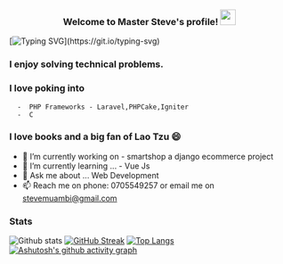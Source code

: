 <h3 align="center">
  Welcome to Master Steve's profile!
  <img src="https://media.giphy.com/media/hvRJCLFzcasrR4ia7z/giphy.gif" width="28">
</h3>

[![Typing SVG](https://readme-typing-svg.herokuapp.com?color=%23135704&lines=Hi!+There+I+am+Stephen.;+A+Django+Web+Developer;Striving+to+become+a+fulltime+;software+developer....)](https://git.io/typing-svg)
### I enjoy solving technical problems. 

### I love poking into 
      -  PHP Frameworks - Laravel,PHPCake,Igniter
      -  C
      
### I love books and a big fan of Lao Tzu 😄


- 🔭 I’m currently working on -  smartshop a django ecommerce project
- 🌱 I’m currently learning ... - Vue Js
- 💬 Ask me about ... Web Development
- 📫 Reach me on phone: 0705549257 or email me on stevemuambi@gmail.com

### Stats
![Github stats](https://github-readme-stats.vercel.app/api?username=stevescilar&theme=onedark&show_icons=true)
[![GitHub Streak](https://github-readme-streak-stats.herokuapp.com?user=stevescilar&theme=onedark&date_format=j%20M%5B%20Y%5D)](https://git.io/streak-stats)
[![Top Langs](https://github-readme-stats.vercel.app/api/top-langs/?username=stevescilar)](https://github.com/stevescilar/github-readme-stats)
[![Ashutosh's github activity graph](https://activity-graph.herokuapp.com/graph?username=stevescilar&theme=react-dark)](https://github.com/stevescilar/github-readme-activity-graph)
